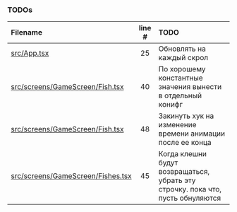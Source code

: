 ### TODOs
| Filename | line # | TODO |
|:------|:------:|:------|
| [src/App.tsx](src/App.tsx#L25) | 25 | Обновлять на каждый скрол |
| [src/screens/GameScreen/Fish.tsx](src/screens/GameScreen/Fish.tsx#L40) | 40 | По хорошему константные значения вынести в отдельный конифг |
| [src/screens/GameScreen/Fish.tsx](src/screens/GameScreen/Fish.tsx#L48) | 48 | Закинуть хук на изменение времени анимации после ее конца |
| [src/screens/GameScreen/Fishes.tsx](src/screens/GameScreen/Fishes.tsx#L45) | 45 | Когда клешни будут возвращаться, убрать эту строчку. пока что, пусть обнуляются |
